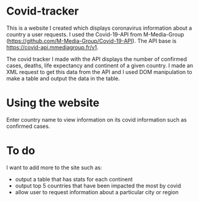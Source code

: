 # Covid-tracker
This is a website I created which displays coronavirus information about a country a user requests. I used the Covid-19-API from M-Media-Group (https://github.com/M-Media-Group/Covid-19-API). The API base is https://covid-api.mmediagroup.fr/v1. 

The covid tracker I made with the API displays the number of confirmed cases, deaths, life expectancy and continent of a given country.
I made an XML request to get this data from the API and I used DOM manipulation to make a table and output the data in the table.

# Using the website
Enter country name to view information on its covid information such as confirmed cases.

# To do
I want to add more to the site such as:
-	output a table that has stats for each continent
-	output top 5 countries that have been impacted the most by covid
-	allow user to request information about a particular city or region
